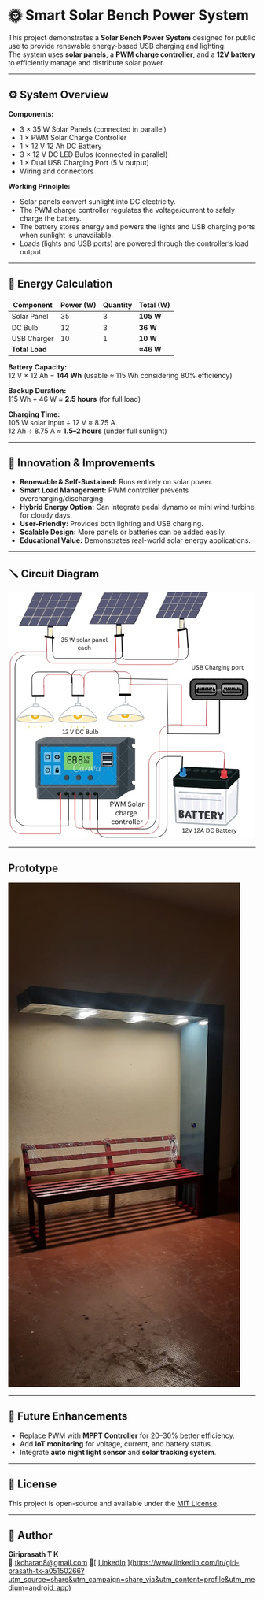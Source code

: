# 🌞 Smart Solar Bench Power System

This project demonstrates a **Solar Bench Power System** designed for public use to provide renewable energy-based USB charging and lighting.  
The system uses **solar panels**, a **PWM charge controller**, and a **12V battery** to efficiently manage and distribute solar power.

---

## ⚙️ System Overview

**Components:**
- 3 × 35 W Solar Panels (connected in parallel)
- 1 × PWM Solar Charge Controller
- 1 × 12 V 12 Ah DC Battery
- 3 × 12 V DC LED Bulbs (connected in parallel)
- 1 × Dual USB Charging Port (5 V output)
- Wiring and connectors

**Working Principle:**
- Solar panels convert sunlight into DC electricity.
- The PWM charge controller regulates the voltage/current to safely charge the battery.
- The battery stores energy and powers the lights and USB charging ports when sunlight is unavailable.
- Loads (lights and USB ports) are powered through the controller’s load output.

---

## 🔋 Energy Calculation

| Component | Power (W) | Quantity | Total (W) |
|------------|------------|-----------|-----------|
| Solar Panel | 35 | 3 | **105 W** |
| DC Bulb | 12 | 3 | **36 W** |
| USB Charger | 10 | 1 | **10 W** |
| **Total Load** |  |  | **≈46 W** |

**Battery Capacity:**  
12 V × 12 Ah = **144 Wh** (usable ≈ 115 Wh considering 80% efficiency)

**Backup Duration:**  
115 Wh ÷ 46 W ≈ **2.5 hours** (for full load)

**Charging Time:**  
105 W solar input ÷ 12 V ≈ 8.75 A  
12 Ah ÷ 8.75 A ≈ **1.5–2 hours** (under full sunlight)

---

## 🧠 Innovation & Improvements

- **Renewable & Self-Sustained:** Runs entirely on solar power.  
- **Smart Load Management:** PWM controller prevents overcharging/discharging.  
- **Hybrid Energy Option:** Can integrate pedal dynamo or mini wind turbine for cloudy days.  
- **User-Friendly:** Provides both lighting and USB charging.  
- **Scalable Design:** More panels or batteries can be added easily.  
- **Educational Value:** Demonstrates real-world solar energy applications.  

---

## 🪛 Circuit Diagram

![Solar System Circuit](Circuit%20diagram.jpg)

---

## Prototype

![Prototype Image](prototype.jpg)

---

## 🧰 Future Enhancements

- Replace PWM with **MPPT Controller** for 20–30% better efficiency.  
- Add **IoT monitoring** for voltage, current, and battery status.  
- Integrate **auto night light sensor** and **solar tracking system**.  

---

## 🧾 License

This project is open-source and available under the [MIT License](LICENSE).

---

## 👤 Author

**Giriprasath T K**  
📧 tkcharan8@gmail.com
🔗[ [LinkedIn](https://www.linkedin.com/)  ](https://www.linkedin.com/in/giri-prasath-tk-a05150266?utm_source=share&utm_campaign=share_via&utm_content=profile&utm_medium=android_app)
